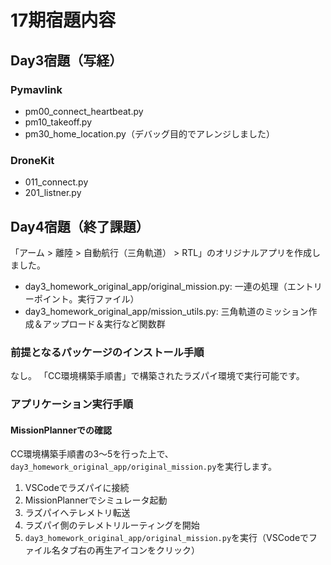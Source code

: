 # 17期宿題内容

## Day3宿題（写経）

### Pymavlink
- pm00_connect_heartbeat.py
- pm10_takeoff.py
- pm30_home_location.py（デバッグ目的でアレンジしました）

### DroneKit
- 011_connect.py
- 201_listner.py

## Day4宿題（終了課題）

「アーム > 離陸 > 自動航行（三角軌道） > RTL」のオリジナルアプリを作成しました。

- day3_homework_original_app/original_mission.py: 一連の処理（エントリーポイント。実行ファイル）
- day3_homework_original_app/mission_utils.py: 三角軌道のミッション作成＆アップロード＆実行など関数群

### 前提となるパッケージのインストール手順

なし。
「CC環境構築手順書」で構築されたラズパイ環境で実行可能です。


### アプリケーション実行手順

#### MissionPlannerでの確認

CC環境構築手順書の3～5を行った上で、`day3_homework_original_app/original_mission.py`を実行します。

1. VSCodeでラズパイに接続
2. MissionPlannerでシミュレータ起動
3. ラズパイへテレメトリ転送
4. ラズパイ側のテレメトリルーティングを開始
5. `day3_homework_original_app/original_mission.py`を実行（VSCodeでファイル名タブ右の再生アイコンをクリック）
